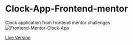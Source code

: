 # Clock-App-Frontend-mentor
Clock application from frontend mentor challenges
![Frontend-Mentor-Clock-App](https://user-images.githubusercontent.com/51762310/207751825-8a903871-b8ed-4c56-b8a9-c6950c95a19c.png)

[Live Version](https://bilecky.github.io/Clock-App-Frontend-mentor/)
